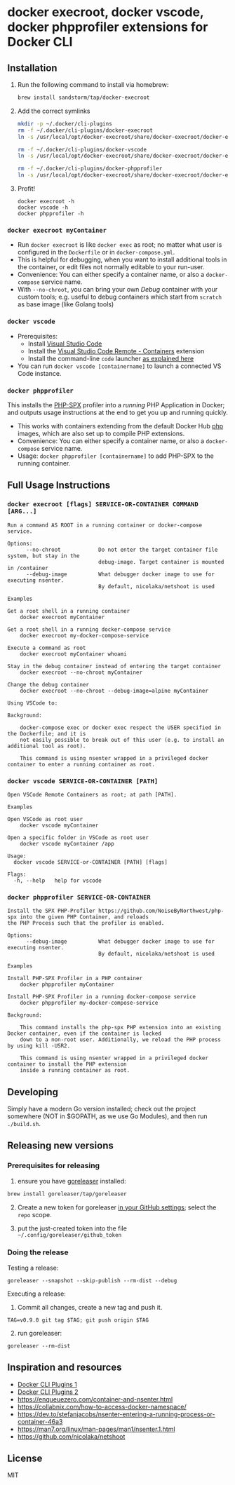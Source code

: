 # docker execroot, docker vscode, docker phpprofiler extensions for Docker CLI

## Installation

1. Run the following command to install via homebrew:

   ```bash
   brew install sandstorm/tap/docker-execroot
   ```

2. Add the correct symlinks

   ```bash
   mkdir -p ~/.docker/cli-plugins
   rm -f ~/.docker/cli-plugins/docker-execroot
   ln -s /usr/local/opt/docker-execroot/share/docker-execroot/docker-execroot ~/.docker/cli-plugins/docker-execroot
   
   rm -f ~/.docker/cli-plugins/docker-vscode
   ln -s /usr/local/opt/docker-execroot/share/docker-execroot/docker-execroot ~/.docker/cli-plugins/docker-vscode
   
   rm -f ~/.docker/cli-plugins/docker-phpprofiler
   ln -s /usr/local/opt/docker-execroot/share/docker-execroot/docker-execroot ~/.docker/cli-plugins/docker-phpprofiler
   ```

3. Profit!

   ```
   docker execroot -h
   docker vscode -h
   docker phpprofiler -h
   ```

### `docker execroot myContainer`

- Run `docker execroot` is like `docker exec` as root; no matter what user is configured in the `Dockerfile` or in `docker-compose.yml`.
- This is helpful for debugging, when you want to install additional tools in the container, or edit files not normally
  editable to your run-user.
- Convenience: You can either specify a container name, or also a `docker-compose` service name.
- With `--no-chroot`, you can bring your own *Debug* container with your custom tools; e.g. useful to debug containers
  which start from `scratch` as base image (like Golang tools)

### `docker vscode`

- Prerequisites:
  - Install [Visual Studio Code](https://code.visualstudio.com/) 
  - Install the [Visual Studio Code Remote - Containers](https://aka.ms/vscode-remote/download/containers) extension
  - Install the command-line `code` launcher [as explained here](https://code.visualstudio.com/docs/setup/mac#_launching-from-the-command-line)
- You can run `docker vscode [containername]` to launch a connected VS Code instance.

### `docker phpprofiler`

This installs the [PHP-SPX](https://github.com/NoiseByNorthwest/php-spx) profiler into a *running* PHP Application
in Docker; and outputs usage instructions at the end to get you up and running quickly.

- This works with containers extending from the default Docker Hub [php](https://hub.docker.com/_/php) images,
  which are also set up to compile PHP extensions.
- Convenience: You can either specify a container name, or also a `docker-compose` service name.
- Usage: `docker phpprofiler [containername]` to add PHP-SPX to the running container. 


## Full Usage Instructions

### `docker execroot [flags] SERVICE-OR-CONTAINER COMMAND [ARG...]`

```
Run a command AS ROOT in a running container or docker-compose service.

Options:
      --no-chroot            Do not enter the target container file system, but stay in the
                             debug-image. Target container is mounted in /container
      --debug-image          What debugger docker image to use for executing nsenter.
                             By default, nicolaka/netshoot is used

Examples

Get a root shell in a running container
	docker execroot myContainer

Get a root shell in a running docker-compose service
	docker execroot my-docker-compose-service

Execute a command as root
	docker execroot myContainer whoami

Stay in the debug container instead of entering the target container
	docker execroot --no-chroot myContainer

Change the debug container
	docker execroot --no-chroot --debug-image=alpine myContainer

Using VSCode to:

Background:

    docker-compose exec or docker exec respect the USER specified in the Dockerfile; and it is
    not easily possible to break out of this user (e.g. to install an additional tool as root).

    This command is using nsenter wrapped in a privileged docker container to enter a running container as root.
```

### `docker vscode SERVICE-OR-CONTAINER [PATH]`

```
Open VSCode Remote Containers as root; at path [PATH].

Examples

Open VSCode as root user
	docker vscode myContainer

Open a specific folder in VSCode as root user
	docker vscode myContainer /app

Usage:
  docker vscode SERVICE-or-CONTAINER [PATH] [flags]

Flags:
  -h, --help   help for vscode
```

### `docker phpprofiler SERVICE-OR-CONTAINER`

```
Install the SPX PHP-Profiler https://github.com/NoiseByNorthwest/php-spx into the given PHP Container, and reloads
the PHP Process such that the profiler is enabled.

Options:
      --debug-image          What debugger docker image to use for executing nsenter.
                             By default, nicolaka/netshoot is used

Examples

Install PHP-SPX Profiler in a PHP container
	docker phpprofiler myContainer

Install PHP-SPX Profiler in a running docker-compose service
	docker phpprofiler my-docker-compose-service

Background:

    This command installs the php-spx PHP extension into an existing Docker container, even if the container is locked
    down to a non-root user. Additionally, we reload the PHP process by using kill -USR2.

    This command is using nsenter wrapped in a privileged docker container to install the PHP extension
    inside a running container as root.
```

## Developing

Simply have a modern Go version installed; check out the project somewhere (NOT in $GOPATH, as we use Go Modules),
and then run `./build.sh`.

## Releasing new versions


### Prerequisites for releasing

1. ensure you have [goreleaser](https://goreleaser.com/) installed:

  ```bash
  brew install goreleaser/tap/goreleaser
  ```

2. Create a new token for goreleaser [in your GitHub settings](https://github.com/settings/tokens); select the `repo` scope.

3. put the just-created token into the file `~/.config/goreleaser/github_token`



### Doing the release

Testing a release:

```
goreleaser --snapshot --skip-publish --rm-dist --debug
```

Executing a release:

1. Commit all changes, create a new tag and push it.

```
TAG=v0.9.0 git tag $TAG; git push origin $TAG
```

2. run goreleaser:

```
goreleaser --rm-dist
```

## Inspiration and resources

- [Docker CLI Plugins 1](https://gist.github.com/thaJeztah/b7950186212a49e91a806689e66b317d)
- [Docker CLI Plugins 2](https://dille.name/slides/2019-06-06/020_advanced/080_docker_cli_plugins/slides/)
- https://enqueuezero.com/container-and-nsenter.html
- https://collabnix.com/how-to-access-docker-namespace/
- https://dev.to/stefanjacobs/nsenter-entering-a-running-process-or-container-46a3
- https://man7.org/linux/man-pages/man1/nsenter.1.html
- https://github.com/nicolaka/netshoot

## License

MIT

